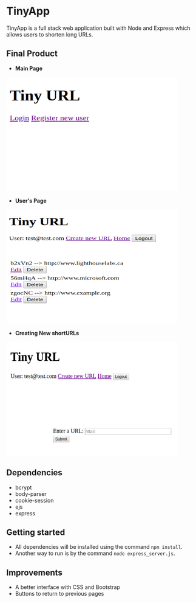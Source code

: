 # TinyApp

TinyApp is a full stack web application built with Node and Express which allows users to shorten long URLs.


## Final Product

* **Main Page** 

<img src="docs/first_screen.png" width="450" height="300"/>


* **User's Page**

<img src="docs/urls.png" width="450" height="300"/>


* **Creating New shortURLs**

<img src="docs/creating_shortURLs.png" width="450" height="300"/>


## Dependencies
* bcrypt
* body-parser
* cookie-session
* ejs
* express


## Getting started
- All dependencies will be installed using the command `npm install`.
- Another way to run is by the command `node express_server.js`.


## Improvements
- A better interface with CSS and Bootstrap
- Buttons to return to previous pages